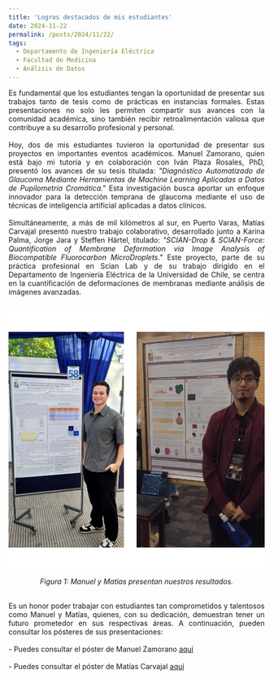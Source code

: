 ```yaml
---
title: 'Logros destacados de mis estudiantes'
date: 2024-11-22
permalink: /posts/2024/11/22/
tags:
  - Departamento de Ingeniería Eléctrica
  - Facultad de Medicina
  - Análisis de Datos
---
```


<div style="text-align: justify;">
Es fundamental que los estudiantes tengan la oportunidad de presentar sus trabajos tanto de tesis como de prácticas en instancias formales. Estas presentaciones no solo les permiten compartir sus avances con la comunidad académica, sino también recibir retroalimentación valiosa que contribuye a su desarrollo profesional y personal.
</div>

<br>

<div style="text-align: justify;">
Hoy, dos de mis estudiantes tuvieron la oportunidad de presentar sus proyectos en importantes eventos académicos. Manuel Zamorano, quien está bajo mi tutoría y en colaboración con Iván Plaza Rosales, PhD, presentó los avances de su tesis titulada: <em>"Diagnóstico Automatizado de Glaucoma Mediante Herramientas de Machine Learning Aplicadas a Datos de Pupilometría Cromática."</em> Esta investigación busca aportar un enfoque innovador para la detección temprana de glaucoma mediante el uso de técnicas de inteligencia artificial aplicadas a datos clínicos.
</div>

<br>

<div style="text-align: justify;">
Simultáneamente, a más de mil kilómetros al sur, en Puerto Varas, Matías Carvajal presentó nuestro trabajo colaborativo, desarrollado junto a Karina Palma, Jorge Jara y Steffen Härtel, titulado: <em>"SCIAN-Drop & SCIAN-Force: Quantification of Membrane Deformation via Image Analysis of Biocompatible Fluorocarbon MicroDroplets."</em> Este proyecto, parte de su práctica profesional en Scian Lab y de su trabajo dirigido en el Departamento de Ingeniería Eléctrica de la Universidad de Chile, se centra en la cuantificación de deformaciones de membranas mediante análisis de imágenes avanzadas.
</div>

<br>

<p align="center">
  <img src="/files/manuelmatias.png" alt="Manuel y Matías presentan nuestros resultados." style="max-width:100%; height:auto;">
</p>

<p align="center">
  <em>Figura 1: Manuel y Matías presentan nuestros resultados.</em>
</p>

<br>



<div style="text-align: justify;">
Es un honor poder trabajar con estudiantes tan comprometidos y talentosos como Manuel y Matías, quienes, con su dedicación, demuestran tener un futuro prometedor en sus respectivas áreas. A continuación, pueden consultar los pósteres de sus presentaciones:
</div>

<br>

<div style="text-align: justify;">
- Puedes consultar el póster de Manuel Zamorano <a href="https://www.cec.uchile.cl/~canavarr/Posters/2024_MZamorano_Diagnostico.pdf" target="_blank">aquí</a>
</div>

<br>

<div style="text-align: justify;">
- Puedes consultar el póster de Matías Carvajal <a href="https://www.cec.uchile.cl/~canavarr/Posters/2024_MCarvajal_SCIANForceSCIANDrop.pdf" target="_blank">aquí</a>
</div>
